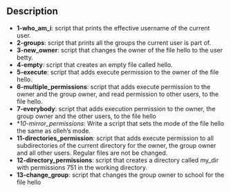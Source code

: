 ## Description
- **1-who_am_i**: script that prints the effective username of the current user.
- **2-groups**: script that prints all the groups the current user is part of.
- **3-new_owner**: script that changes the owner of the file hello to the user betty.
- **4-empty**: script that creates an empty file called hello.
- **5-execute**: script that adds execute permission to the owner of the file hello.
- **6-multiple_permissions**: script that adds execute permission to the owner and the group owner, and read permission to other users, to the file hello.
- **7-everybody**: script that adds execution permission to the owner, the group owner and the other users, to the file hello
- **10-mirror_permissions*: Write a script that sets the mode of the file hello the same as olleh’s mode.
- **11-directories_permission**: script that adds execute permission to all subdirectories of the current directory for the owner, the group owner and all other users. Regular files are not be changed.
- **12-directory_permissions**: script that creates a directory called my_dir with permissions 751 in the working directory.
- **13-change_group**: script that changes the group owner to school for the file hello